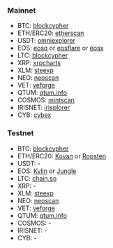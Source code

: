 ### Mainnet

- BTC: [blockcypher](https://live.blockcypher.com/)
- ETH/ERC20: [etherscan](https://etherscan.io/)
- USDT: [omniexplorer](https://www.omniexplorer.info/)
- EOS: [eosq](https://eosq.app/) or [eosflare](https://eosflare.io/) or [eosx](https://www.eosx.io/)
- LTC: [blockcypher](https://live.blockcypher.com/)
- XRP: [xrpcharts](https://xrpcharts.ripple.com/#/)
- XLM: [steexp](https://steexp.com/)
- NEO: [neoscan](https://neoscan.io/)
- VET: [veforge](https://explore.veforge.com/)
- QTUM: [qtum.info](https://qtum.info/)
- COSMOS: [mintscan](https://www.mintscan.io/)
- IRISNET: [irisplorer](https://www.irisplorer.io/#/home)
- CYB: [cybex](https://cybex.live/)

### Testnet

- BTC: [blockcypher](https://live.blockcypher.com/)
- ETH/ERC20: [Kovan](https://kovan.etherscan.io/) or [Ropsten](https://ropsten.etherscan.io/)
- USDT: -
- EOS: [Kylin](https://kylin.eosx.io/) or [Jungle](https://monitor.jungletestnet.io/)
- LTC: [chain.so](https://chain.so/testnet/ltc)
- XRP: -
- XLM: [steexp](https://testnet.steexp.com/)
- NEO: [neoscan](https://neoscan-testnet.io/)
- VET: [veforge](https://testnet.veforge.com/)
- QTUM: [qtum.info](https://testnet.qtum.info/)
- COSMOS: -
- IRISNET: -
- CYB: -
